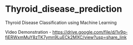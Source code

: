 # Thyroid_disease_prediction
Thyroid Disease Classification using Machine Learning

Video Demonstration - https://drive.google.com/file/d/1v9q-fjERWxmMuY8zTK7ymn9LuECk2MXC/view?usp=share_link
